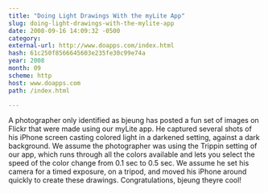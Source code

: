 ```yaml
---
title: "Doing Light Drawings With the myLite App"
slug: doing-light-drawings-with-the-mylite-app
date: 2008-09-16 14:09:32 -0500
category: 
external-url: http://www.doapps.com/index.html
hash: 61c250f8566645603e235fe30c99e74a
year: 2008
month: 09
scheme: http
host: www.doapps.com
path: /index.html

---
```


A photographer only identified as bjeung has posted a fun set of images on Flickr that were made using our myLite app. He captured several shots of his iPhone screen casting colored light in a darkened setting, against a dark background.  We assume the photographer was using the Trippin setting of our app, which runs through all the colors available and lets you select the speed of the color change from 0.1 sec to 0.5 sec. We assume he set his camera for a timed exposure, on a tripod, and moved his iPhone around quickly to create these drawings. Congratulations, bjeung  theyre cool!
